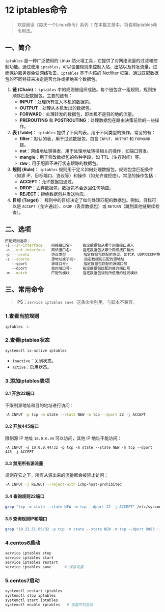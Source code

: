 # 12 iptables命令



> 欢迎阅读《每天一个Linux命令》系列 ！在本篇文章中，将说明iptables命令用法。

## 一、简介

`iptables` 是一种广泛使用的 Linux 防火墙工具，它提供了对网络流量的过滤和控制功能。通过使用 `iptables`，可以设置规则来控制入站、出站以及转发流量，进而保护服务器免受网络攻击。`iptables` 基于内核的 Netfilter 框架，通过匹配数据包的不同特征来决定是否允许或拒绝某个数据包。

1. **链 (Chain)**： `iptables` 中的规则被组织成链。每个链包含一组规则，规则按顺序匹配数据包。主要的链有：
   - **INPUT**：处理所有进入本机的数据包。
   - **OUTPUT**：处理从本机发出的数据包。
   - **FORWARD**：处理转发的数据包，即本机不是目的地的流量。
   - **PREROUTING** 和 **POSTROUTING**：处理数据包在路由决策前后的一些操作。
2. **表 (Table)**： `iptables` 提供了不同的表，用于不同类型的操作。常见的有：
   - **filter**：默认的表，用于过滤数据包，包含 `INPUT`、`OUTPUT` 和 `FORWARD` 链。
   - **nat**：网络地址转换表，用于处理地址转换相关的操作，如端口转发。
   - **mangle**：用于修改数据包的各种字段，如 TTL（生存时间）等。
   - **raw**：用于配置不进行状态跟踪的数据包。
3. **规则 (Rule)**： `iptables` 规则用于定义如何处理数据包，规则包含匹配条件（如源 IP、目标端口、协议等）和操作（如允许或拒绝）。常见的操作包括：
   - **ACCEPT**：允许数据包通过。
   - **DROP**：丢弃数据包，数据包不会返回任何响应。
   - **REJECT**：拒绝数据包并发送响应。
4. **目标 (Target)**： 规则中的目标决定了如何处理匹配的数据包。例如，目标可以是 `ACCEPT`（允许通过）、`DROP`（丢弃数据包）或 `RETURN`（跳到其他链继续检查）。



## 二、选项

```bash
匹配规则选项：
-i --in-interface    网络接口名>     指定数据包从哪个网络接口进入
-o --out-interface   网络接口名>     指定数据包从哪个网络接口输出
-p ---proto          协议类型        指定数据包匹配的协议，如TCP、UDP和ICMP等
-s --source          源地址或子网>    指定数据包匹配的源地址
   --sport           源端口号>       指定数据包匹配的源端口号
   --dport           目的端口号>     指定数据包匹配的目的端口号
-m --match           匹配的模块      指定数据包规则所使用的过滤模块
```



## 三、常用命令

> **PS：**`service iptables save ` 这条命令别用，与脚本不兼容。

### 1.查看当前规则

```bash
iptables -L
```

### 2.查看iptables状态

```bash
systemctl is-active iptables
```

- `inactive`：关闭状态。
- `active`：启用状态。

### 3.**添加iptables表项**

#### 3.1 开放22端口

不限制源地址和目的地址进行访问：

```bash
-A INPUT -p tcp -m state --state NEW -m tcp --dport 22 -j ACCEPT
```

#### 3.2 开放445端口

限制源 IP 地址 `10.0.0.44` 可以访问，其他 IP 地址不能访问：

```
-A INPUT -s 10.0.0.44/32 -p tcp -m state --state NEW -m tcp --dport 445 -j ACCEPT
```

#### 3.3 禁用所有源流量

规则在它之下，所有从源出来的流量都会被禁止访问：

```bash
-A INPUT -j REJECT --reject-with icmp-host-prohibited
```

#### 3.4 查询规则22端口

```bash
grep "tcp -m state --state NEW -m tcp --dport 22 -j ACCEPT" /etc/sysconfig/iptables
```

#### 3.5 查询规则IP和端口

```bash
grep "10.22.51.65/32 -p tcp -m state --state NEW -m tcp --dport 8083 -j ACCEPT" /etc/sysconfig/iptables
```

### 4.centos6启动

```bash
service iptables stop
service iptables start
service iptables restart
service iptables save	   # 保存设置
```

### 5.centos7启动

```bash
systemctl restart iptables
systemctl stop iptables
systemctl start iptables
systemctl enable iptables   # 设置开机启动
```



